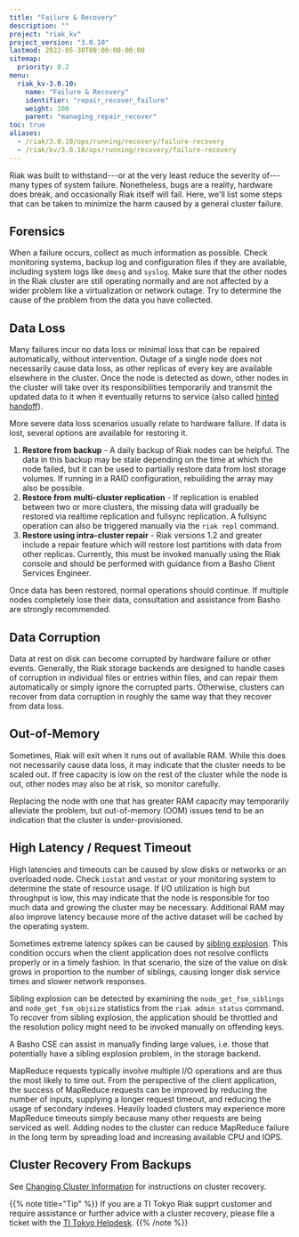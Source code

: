 ```yaml
---
title: "Failure & Recovery"
description: ""
project: "riak_kv"
project_version: "3.0.10"
lastmod: 2022-05-30T00:00:00-00:00
sitemap:
  priority: 0.2
menu:
  riak_kv-3.0.10:
    name: "Failure & Recovery"
    identifier: "repair_recover_failure"
    weight: 100
    parent: "managing_repair_recover"
toc: true
aliases:
  - /riak/3.0.10/ops/running/recovery/failure-recovery
  - /riak/kv/3.0.10/ops/running/recovery/failure-recovery
---
```


Riak was built to withstand---or at the very least reduce the severity
of---many types of system failure. Nonetheless, bugs are a reality,
hardware does break, and occasionally Riak itself will fail. Here, we'll
list some steps that can be taken to minimize the harm caused by a general
cluster failure.

## Forensics

When a failure occurs, collect as much information as possible. Check
monitoring systems, backup log and configuration files if they are
available, including system logs like `dmesg` and `syslog`. Make sure
that the other nodes in the Riak cluster are still operating normally and
are not affected by a wider problem like a virtualization or network outage.
Try to determine the cause of the problem from the data you have collected.

## Data Loss

Many failures incur no data loss or minimal loss that can be
repaired automatically, without intervention. Outage of a single node
does not necessarily cause data loss, as other replicas of every key are
available elsewhere in the cluster. Once the node is detected as down,
other nodes in the cluster will take over its responsibilities
temporarily and transmit the updated data to it when it eventually
returns to service (also called [hinted handoff]({{<baseurl>}}riak/kv/3.0.10/learn/glossary/#hinted-handoff)).

More severe data loss scenarios usually relate to hardware failure.
If data is lost, several options are available for restoring it.

1. **Restore from backup** - A daily backup of Riak nodes can be helpful.
    The data in this backup may be stale depending on the time at which
    the node failed, but it can be used to partially restore data from
    lost storage volumes. If running in a RAID configuration, rebuilding
    the array may also be possible.
2. **Restore from multi-cluster replication** - If replication is enabled
    between two or more clusters, the missing data will gradually be
    restored via realtime replication and fullsync replication. A
    fullsync operation can also be triggered manually via the `riak repl`
    command.
3. **Restore using intra-cluster repair** - Riak versions 1.2 and greater
    include a repair feature which will restore lost partitions with
    data from other replicas. Currently, this must be invoked manually
    using the Riak console and should be performed with guidance from a
    Basho Client Services Engineer.

Once data has been restored, normal operations should continue. If
multiple nodes completely lose their data, consultation and assistance
from Basho are strongly recommended.

## Data Corruption

Data at rest on disk can become corrupted by hardware failure or other
events. Generally, the Riak storage backends are designed to handle
cases of corruption in individual files or entries within files, and can
repair them automatically or simply ignore the corrupted parts.
Otherwise, clusters can recover from data corruption in roughly the same
way that they recover from data loss.

## Out-of-Memory

Sometimes, Riak will exit when it runs out of available RAM. While this
does not necessarily cause data loss, it may indicate that the cluster
needs to be scaled out. If free capacity is low on the rest of the cluster while the node is out, other nodes may also be at risk, so monitor carefully.

Replacing the node with one that has greater RAM capacity may temporarily
alleviate the problem, but out-of-memory (OOM) issues tend to be an indication
that the cluster is under-provisioned.

## High Latency / Request Timeout

High latencies and timeouts can be caused by slow disks or networks or an
overloaded node. Check `iostat` and `vmstat` or your monitoring system to
determine the state of resource usage. If I/O utilization is high but
throughput is low, this may indicate that the node is responsible for
too much data and growing the cluster may be necessary. Additional RAM
may also improve latency because more of the active dataset will be
cached by the operating system.

Sometimes extreme latency spikes can be caused by [sibling explosion]({{<baseurl>}}riak/kv/3.0.10/developing/usage/conflict-resolution#siblings). This condition occurs when the client application does not resolve conflicts properly or in a timely fashion. In that scenario, the size of the value on disk grows in proportion to
the number of siblings, causing longer disk service times and slower
network responses.

Sibling explosion can be detected by examining the `node_get_fsm_siblings`
and `node_get_fsm_objsize` statistics from the `riak admin status` command.
To recover from sibling explosion, the application should be throttled and
the resolution policy might need to be invoked manually on offending keys.

A Basho CSE can assist in manually finding large values, i.e. those that
potentially have a sibling explosion problem, in the storage backend.

MapReduce requests typically involve multiple I/O operations and are
thus the most likely to time out. From the perspective of the client
application, the success of MapReduce requests can be improved by reducing the
number of inputs, supplying a longer request timeout, and reducing the usage
of secondary indexes. Heavily loaded clusters may experience more MapReduce
timeouts simply because many other requests are being serviced as well. Adding
nodes to the cluster can reduce MapReduce failure in the long term by
spreading load and increasing available CPU and IOPS.

## Cluster Recovery From Backups

See [Changing Cluster Information]({{<baseurl>}}riak/kv/3.0.10/using/cluster-operations/changing-cluster-info/#clusters-from-backups) for instructions on cluster recovery.

{{% note title="Tip" %}}
If you are a TI Tokyo Riak supprt customer and require assistance or
further advice with a cluster recovery, please file a ticket with the
<a href="https://support.tiot.jp">TI Tokyo Helpdesk</a>.
{{% /note %}}

